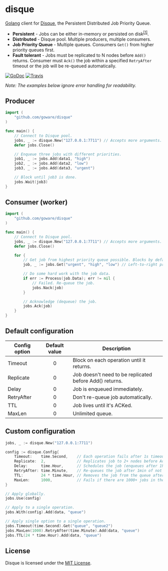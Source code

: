 # disque

[Golang](http://golang.org/) client for [Disque](https://github.com/antirez/disque), the Persistent Distributed Job Priority Queue.

- **Persistent** - Jobs can be either in-memory or persisted on disk<sup>[[1]](https://github.com/antirez/disque#disque-and-disk-persistence)</sup>.
- **Distributed** - Disque pool. Multiple producers, multiple consumers.
- **Job Priority Queue** - Multiple queues. Consumers `Get()` from higher priority queues first.
- **Fault tolerant** - Jobs must be replicated to N nodes before `Add()` returns. Consumer must `Ack()` the job within a specified `RetryAfter` timeout or the job will be re-queued automatically.

[![GoDoc](https://godoc.org/github.com/goware/disque?status.png)](https://godoc.org/github.com/goware/disque)
[![Travis](https://travis-ci.org/goware/disque.svg?branch=master)](https://travis-ci.org/goware/disque)

*Note: The examples below ignore error handling for readability.*

## Producer

```go
import (
    "github.com/goware/disque"
)

func main() {
    // Connect to Disque pool.
    jobs, _ := disque.New("127.0.0.1:7711") // Accepts more arguments.
    defer jobs.Close()

    // Enqueue three jobs with different priorities.
    job1, _ := jobs.Add(data1, "high")
    job2, _ := jobs.Add(data2, "low")
    job3, _ := jobs.Add(data3, "urgent")

    // Block until job3 is done.
    jobs.Wait(job3)
}
```

## Consumer (worker)

```go
import (
    "github.com/goware/disque"
)

func main() {
    // Connect to Disque pool.
    jobs, _ := disque.New("127.0.0.1:7711") // Accepts more arguments.
    defer jobs.Close()

    for {
        // Get job from highest priority queue possible. Blocks by default.
        job, _ := jobs.Get("urgent", "high", "low") // Left-to-right priority.

        // Do some hard work with the job data.
        if err := Process(job.Data); err != nil {
            // Failed. Re-queue the job.
            jobs.Nack(job)
        }

        // Acknowledge (dequeue) the job.
        jobs.Ack(job)
    }
}
```

## Default configuration

| Config option | Default value | Description  |
| ------------- |:-------------:| ------------ |
| Timeout       | 0             | Block on each operation until it returns. |
| Replicate     | 0             | Job doesn't need to be replicated before Add() returns. |
| Delay         | 0             | Job is enqueued immediately. |
| RetryAfter    | 0             | Don't re-queue job automatically. |
| TTL           | 0             | Job lives until it's ACKed. |
| MaxLen        | 0             | Unlimited queue. |

## Custom configuration

```go
jobs, _ := disque.New("127.0.0.1:7711")

config := disque.Config{
    Timeout:    time.Second,    // Each operation fails after 1s timeout elapses.
    Replicate:  2,              // Replicates job to 2+ nodes before Add() returns.
    Delay:      time.Hour,      // Schedules the job (enqueues after 1h).
    RetryAfter: time.Minute,    // Re-queues the job after 1min of not being ACKed.
    TTL:        24 * time.Hour, // Removes the job from the queue after one day.
    MaxLen:     1000,           // Fails if there are 1000+ jobs in the queue.
}

// Apply globally.
jobs.Use(config)

// Apply to a single operation.
jobs.With(config).Add(data, "queue")

// Apply single option to a single operation.
jobs.Timeout(time.Second).Get("queue", "queue2")
jobs.MaxLen(1000).RetryAfter(time.Minute).Add(data, "queue")
jobs.TTL(24 * time.Hour).Add(data, "queue")
```

## License
Disque is licensed under the [MIT License](./LICENSE).
